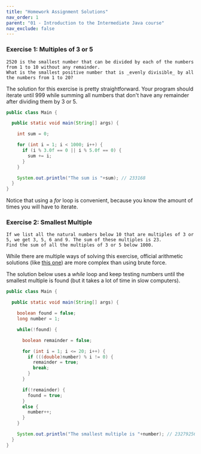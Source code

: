 ```yaml
---
title: "Homework Assignment Solutions"
nav_order: 1
parent: "01 - Introduction to the Intermediate Java course"
nav_exclude: false
---
```


### Exercise 1: Multiples of 3 or 5
```
2520 is the smallest number that can be divided by each of the numbers from 1 to 10 without any remainder.
What is the smallest positive number that is _evenly divisible_ by all the numbers from 1 to 20?
```

The solution for this exercise is pretty straightforward. Your program should iterate until 999 while summing all numbers that don't have any remainder after dividing them by 3 or 5.

```java
public class Main {

  public static void main(String[] args) {

    int sum = 0;

    for (int i = 1; i < 1000; i++) {
      if (i % 3.0f == 0 || i % 5.0f == 0) {
        sum += i;
      }
    }

    System.out.println("The sum is "+sum); // 233168
  }
}
```

Notice that using a *for* loop is convenient, because you know the amount of times you will have to iterate.

### Exercise 2: Smallest Multiple
```
If we list all the natural numbers below 10 that are multiples of 3 or 5, we get 3, 5, 6 and 9. The sum of these multiples is 23.
Find the sum of all the multiples of 3 or 5 below 1000.
```

While there are multiple ways of solving this exercise, official arithmetic solutions (like [this one](https://en.wikipedia.org/wiki/Least_common_multiple)) are more complex than using brute force.

The solution below uses a *while* loop and keep testing numbers until the smallest multiple is found (but it takes a lot of time in slow computers).

```java
public class Main {

  public static void main(String[] args) {

    boolean found = false;
    long number = 1;

    while(!found) {

      boolean remainder = false;

      for (int i = 1; i <= 20; i++) {
        if (((double)number) % i != 0) {
          remainder = true;
          break;
        }
      }

      if(!remainder) {
        found = true;
      }
      else {
        number++;
      }
    }

    System.out.println("The smallest multiple is "+number); // 232792560
  }
}
```

